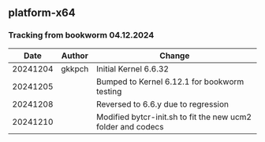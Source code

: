 
## **platform-x64**

### **Tracking from bookworm 04.12.2024**

|Date|Author|Change
|---|---|---|
|20241204|gkkpch|Initial Kernel 6.6.32
|20241205||Bumped to Kernel 6.12.1 for bookworm testing
|20241208||Reversed to 6.6.y due to regression
|20241210||Modified bytcr-init.sh to fit the new ucm2 folder and codecs









